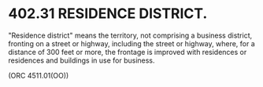 402.31 RESIDENCE DISTRICT.
==========================

"Residence district" means the territory, not comprising a business
district, fronting on a street or highway, including the street or
highway, where, for a distance of 300 feet or more, the frontage is
improved with residences or residences and buildings in use for
business.

(ORC 4511.01(OO))
